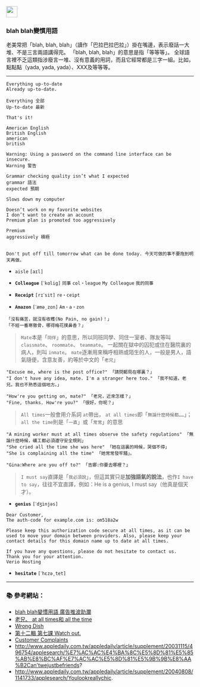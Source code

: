 <img src="http://i.imgur.com/AJBfoDe.png" width="30">

### blah blah變慣用語

老美常把「blah, blah, blah」（讀作「巴拉巴拉巴拉」）掛在嘴邊，表示廢話一大堆、不是三言兩語講得完。
「blah, blah, blah」的意思是指「等等等」。
全球語言裡不乏這類指涉廢言一堆、沒有意義的用詞，而且它經常都是三字一組。比如，點點點（yada, yada, yada）、XXX及等等等。  

---

```
Everything up-to-date
Already up-to-date.

Everything 全部
Up-to-date 最新

That's it!

American English
British English
american
british
```

```
Warning: Using a password on the command line interface can be insecure.
Warning 警告
```

```
Grammar checking quality isn’t what I expected
grammar 語法
expected 預期

Slows down my computer

Doesn’t work on my favorite websites
I don’t want to create an account
Premium plan is promoted too aggressively

Premium
aggressively 積極


Don't put off till tomorrow what can be done today. 今天可做的事不要拖到明天再做。
```

- `aisle` `[aɪl]`
- **`Colleague`** `[ˋkɑlig]` `同事` `col・league`
`My Colleague` `我的同事`
- **`Receipt`** `[rɪˋsit]` `re・ceipt` 

- **`Amazon`** `[ˋæmə͵zɑn]` `Am・a・zon`


```
「沒有痛苦，就沒有收穫(No Pain, no gain)！」
「不經一番寒徹骨，哪得梅花撲鼻香？」
```


> `Mate`本是「`同伴`」的意思，所以同班同學、同住一室者、隊友等叫 `classmate`、 `roommate`、 `teammate`。
> 一起關在獄中的囚犯或住在醫院裏的病人，則叫 `inmate`。
> `mate`逐漸用來稱呼相熟或陌生的人，一般是男人，語氣隨便，含意友善，約等於中文的「`老兄`」

```
"Excuse me, where is the post office?" 「請問郵局在哪裏？」
"I don't have any idea, mate. I'm a stranger here too." 「我不知道，老兄。我也不熟悉這個地方。」

"How're you getting on, mate?" 「老兄，近來怎樣？」 
"Fine, thanks. How're you?" 「很好，你呢？」
```

> `All times`一般會用介系詞 `at`帶出， `at all times`即「`無論什麼時候都……`」； `all the time`則是「`一直`」或「`常常`」的意思


```
"A mining worker must at all times observe the safety regulations" 「無論什麼時候，礦工都必須遵守安全規則」
"She cried all the time she was here" 「她在這裏的時候，哭個不停」
"She is complaining all the time" 「她常常發牢騷」。  
```

```
"Gina:Where are you off to?" 「吉娜:你要去哪裡？」 
```

> `I must say`直譯是「`我必須說`」，但這其實只是**加強語氣的說法**，也作`I have to say`，往往不宜直譯，例如：He is a genius, I must say（他真是個天才）。


- **`genius`** `[ˋdʒinjəs]`

```
Dear Customer,
The auth-code for example.com is: om518a2w

Please keep this authorization code secure at all times, as it can be used to move your domain between providers. Also, please keep your contact details for this domain name up to date at all times.

If you have any questions, please do not hesitate to contact us.
Thank you for your attention.
Verio Hosting
```

- **`hesitate`** `[ˋhɛzə͵tet]`


---

### :books: 參考網站：
- [blah blah變慣用語 廣告推波助瀾](https://tw.news.yahoo.com/blah-blah%E8%AE%8A%E6%85%A3%E7%94%A8%E8%AA%9E-%E5%BB%A3%E5%91%8A%E6%8E%A8%E6%B3%A2%E5%8A%A9%E7%80%BE-220041975.html)
- [老兄、 at all times和 all the time](http://hk.apple.nextmedia.com/supplement/columnist/2459936/art/20100824/14375250)
- [Wrong Dish](http://www.appledaily.com.tw/appledaily/article/international/20121003/34549271/applesearch/WrongDish)
- [第十二輯 第七課  Watch out.](http://www.appledaily.com.tw/appledaily/article/supplement/20030723/209658/applesearch/%E7%AC%AC%E5%8D%81%E4%BA%8C%E8%BC%AF%E7%AC%AC%E4%B8%83%E8%AA%B2Watchout.)
- [Customer Complaints](http://www.appledaily.com.tw/appledaily/article/international/20121208/34692950/applesearch/CustomerComplaints)
- http://www.appledaily.com.tw/appledaily/article/supplement/20031115/496754/applesearch/%E7%AC%AC%E4%BA%8C%E5%8D%81%E5%85%AB%E8%BC%AF%E7%AC%AC%E5%8D%81%E5%9B%9B%E8%AA%B2Can'twejustbefriends?
- http://www.appledaily.com.tw/appledaily/article/supplement/20040808/1141733/applesearch/Youlookreallychic.